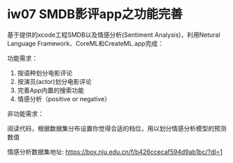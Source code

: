 # iw07 SMDB影评app之功能完善

基于提供的xcode工程SMDB以及情感分析(Sentiment Analysis)，利用Netural Language Framework、CoreML和CreateML.app完成：

功能需求：

1. 按语种划分电影评论
2. 按演员(actor)划分电影评论
3. 完善App内置的搜索功能
4. 情感分析（positive or negative）

非功能需求：

阅读代码，根据数据集分布设置你觉得合适的档位，用以划分情感分析模型的预测数值

情感分析数据集地址: https://box.nju.edu.cn/f/b426ccecaf594d9ab1bc/?dl=1
